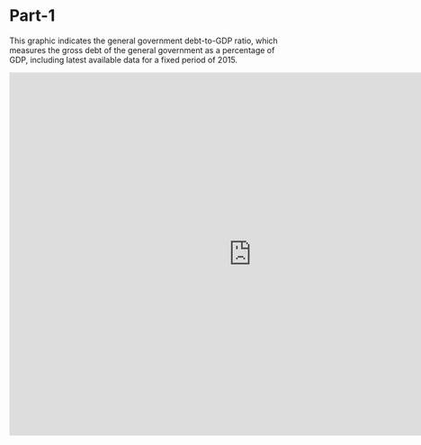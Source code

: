 # Part-1
This graphic indicates the general government debt-to-GDP ratio, which measures the gross debt of the general government as a percentage of GDP, including latest available data for a fixed period of 2015.
<iframe src="https://data.oecd.org/chart/5Pf9" width="860" height="645" style="border: 0" mozallowfullscreen="true" webkitallowfullscreen="true" allowfullscreen="true"><a href="https://data.oecd.org/chart/5Pf9" target="_blank">OECD Chart: General government debt, Total, % of GDP, Annual, 2015</a></iframe>

